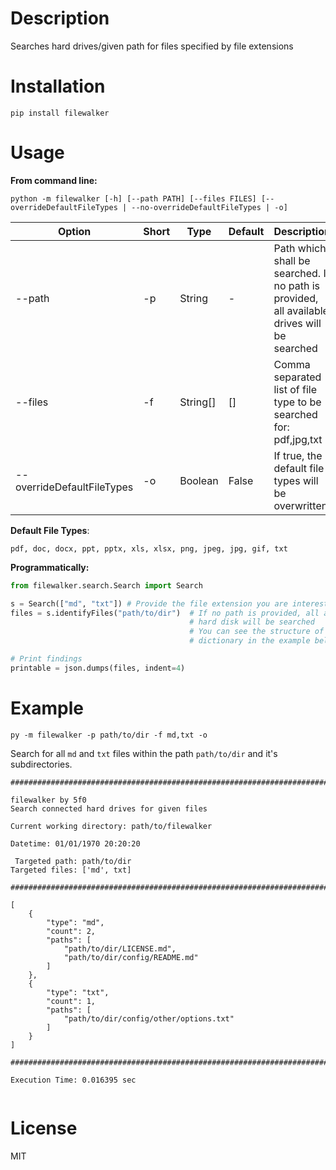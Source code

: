 # Description

Searches hard drives/given path for files specified by file extensions

# Installation

`pip install filewalker`

# Usage

**From command line:**

`python -m filewalker [-h] [--path PATH] [--files FILES] [--overrideDefaultFileTypes | --no-overrideDefaultFileTypes | -o]`

| Option | Short | Type | Default | Description |
|---|---|---|---|---|
|--path | -p | String | - | Path which shall be searched. If no path is provided, all available drives will be searched |
|--files | -f | String[] | [] | Comma separated list of file type to be searched for: pdf,jpg,txt |
|--overrideDefaultFileTypes | -o | Boolean | False | If true, the default file types will be overwritten. |

**Default File Types**:

`pdf, doc, docx, ppt, pptx, xls, xlsx, png, jpeg, jpg, gif, txt`


**Programmatically:**

```python
from filewalker.search.Search import Search

s = Search(["md", "txt"]) # Provide the file extension you are interested in
files = s.identifyFiles("path/to/dir")  # If no path is provided, all available 
                                        # hard disk will be searched
                                        # You can see the structure of the files 
                                        # dictionary in the example below.

# Print findings
printable = json.dumps(files, indent=4) 


```


# Example

`py -m filewalker -p path/to/dir -f md,txt -o`

Search for all `md` and `txt` files within the path `path/to/dir` and it's
subdirectories.

```
################################################################################

filewalker by 5f0
Search connected hard drives for given files

Current working directory: path/to/filewalker

Datetime: 01/01/1970 20:20:20

 Targeted path: path/to/dir
Targeted files: ['md', txt]

################################################################################

[
    {
        "type": "md",
        "count": 2,
        "paths": [
            "path/to/dir/LICENSE.md",
            "path/to/dir/config/README.md"
        ]
    },
    {
        "type": "txt",
        "count": 1,
        "paths": [
            "path/to/dir/config/other/options.txt"
        ]
    }
]

################################################################################

Execution Time: 0.016395 sec


```


# License

MIT